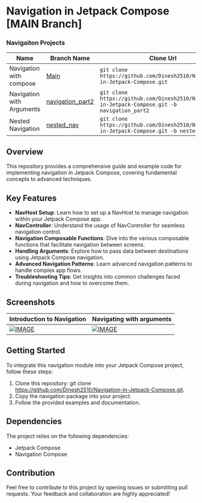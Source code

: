 # Navigation in Jetpack Compose [MAIN Branch]

### Navigaiton Projects
| Name | Branch Name | Clone Url |
| ------------- | ------------- |  ------------- | 
| Navigation with compose  | [Main](https://github.com/Dinesh2510/Navigation-in-Jetpack-Compose)  | `git clone https://github.com/Dinesh2510/Navigation-in-Jetpack-Compose.git` |
| Navigation with Arguments  | [navigation_part2](https://github.com/Dinesh2510/Navigation-in-Jetpack-Compose/tree/navigation_part2)  | `git clone https://github.com/Dinesh2510/Navigation-in-Jetpack-Compose.git -b navigation_part2` |
| Nested Navigation  | [nested_nav](https://github.com/Dinesh2510/Navigation-in-Jetpack-Compose/tree/nested_nav)  | `git clone https://github.com/Dinesh2510/Navigation-in-Jetpack-Compose.git -b nested_nav` |

## Overview
This repository provides a comprehensive guide and example code for implementing navigation in Jetpack Compose, covering fundamental concepts to advanced techniques.

## Key Features
- **NavHost Setup**: Learn how to set up a NavHost to manage navigation within your Jetpack Compose app.
- **NavController**: Understand the usage of NavController for seamless navigation control.
- **Navigation Composable Functions**: Dive into the various composable functions that facilitate navigation between screens.
- **Handling Arguments**: Explore how to pass data between destinations using Jetpack Compose navigation.
- **Advanced Navigation Patterns**: Learn advanced navigation patterns to handle complex app flows.
- **Troubleshooting Tips**: Get insights into common challenges faced during navigation and how to overcome them.

## Screenshots
| Introduction to Navigation | Navigating with arguments |
| ------------- | ------------- | 
| [![IMAGE](https://img.youtube.com/vi/wSWUIbbG3Sg/0.jpg)](https://www.youtube.com/watch?v=/wSWUIbbG3Sg)  | [![IMAGE](https://img.youtube.com/vi/cSlvQtdwIGc/0.jpg)](https://www.youtube.com/watch?v=cSlvQtdwIGc)  |


## Getting Started
To integrate this navigation module into your Jetpack Compose project, follow these steps:

1. Clone this repository: git clone https://github.com/Dinesh2510/Navigation-in-Jetpack-Compose.git.
2. Copy the navigation package into your project.
3. Follow the provided examples and documentation.
## Dependencies
The project relies on the following dependencies:

- Jetpack Compose
- Navigation Compose

## Contribution
Feel free to contribute to this project by opening issues or submitting pull requests. Your feedback and collaboration are highly appreciated!

